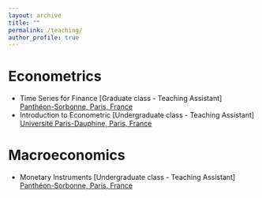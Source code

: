 ```yaml
---
layout: archive
title: ""
permalink: /teaching/
author_profile: true
---
```


Econometrics
======
 * Time Series for Finance [Graduate class - Teaching Assistant] \
   [Panthéon-Sorbonne, Paris, France](https://www.pantheonsorbonne.fr/)
* Introduction to Econometric [Undergraduate class - Teaching Assistant] \
  [Université Paris-Dauphine, Paris, France](https://dauphine.psl.eu/)
    
Macroeconomics
======
* Monetary Instruments [Undergraduate class - Teaching Assistant] \
   [Panthéon-Sorbonne, Paris, France](https://www.pantheonsorbonne.fr/)
